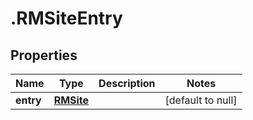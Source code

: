 # .RMSiteEntry

## Properties
Name | Type | Description | Notes
------------ | ------------- | ------------- | -------------
**entry** | [**RMSite**](RMSite.md) |  | [default to null]


